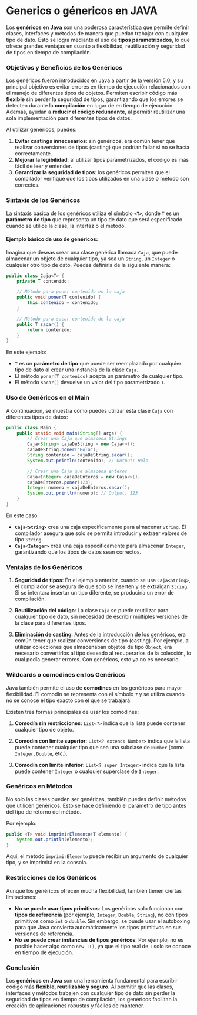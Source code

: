 # Generics o génericos en JAVA

Los **genéricos en Java** son una poderosa característica que permite definir clases, interfaces y métodos de manera que puedan trabajar con cualquier tipo de dato. Esto se logra mediante el uso de **tipos parametrizados**, lo que ofrece grandes ventajas en cuanto a flexibilidad, reutilización y seguridad de tipos en tiempo de compilación.

### Objetivos y Beneficios de los Genéricos
Los genéricos fueron introducidos en Java a partir de la versión 5.0, y su principal objetivo es evitar errores en tiempo de ejecución relacionados con el manejo de diferentes tipos de objetos. Permiten escribir código más **flexible** sin perder la seguridad de tipos, garantizando que los errores se detecten durante la **compilación** en lugar de en tiempo de ejecución. Además, ayudan a **reducir el código redundante**, al permitir reutilizar una sola implementación para diferentes tipos de datos.

Al utilizar genéricos, puedes:
1. **Evitar castings innecesarios**: sin genéricos, era común tener que realizar conversiones de tipos (casting) que podrían fallar si no se hacía correctamente.
2. **Mejorar la legibilidad**: al utilizar tipos parametrizados, el código es más fácil de leer y entender.
3. **Garantizar la seguridad de tipos**: los genéricos permiten que el compilador verifique que los tipos utilizados en una clase o método son correctos.

### Sintaxis de los Genéricos
La sintaxis básica de los genéricos utiliza el símbolo **`<T>`**, donde `T` es un **parámetro de tipo** que representa un tipo de dato que será especificado cuando se utilice la clase, la interfaz o el método.

#### Ejemplo básico de uso de genéricos:
Imagina que deseas crear una clase genérica llamada `Caja`, que puede almacenar un objeto de cualquier tipo, ya sea un `String`, un `Integer` o cualquier otro tipo de dato. Puedes definirla de la siguiente manera:

```java
public class Caja<T> {
    private T contenido;

    // Método para poner contenido en la caja
    public void poner(T contenido) {
        this.contenido = contenido;
    }

    // Método para sacar contenido de la caja
    public T sacar() {
        return contenido;
    }
}
```

En este ejemplo:
- `T` es un **parámetro de tipo** que puede ser reemplazado por cualquier tipo de dato al crear una instancia de la clase `Caja`.
- El método `poner(T contenido)` acepta un parámetro de cualquier tipo.
- El método `sacar()` devuelve un valor del tipo parametrizado `T`.

### Uso de Genéricos en el Main
A continuación, se muestra cómo puedes utilizar esta clase `Caja` con diferentes tipos de datos:

```java
public class Main {
    public static void main(String[] args) {
        // Crear una Caja que almacena Strings
        Caja<String> cajaDeString = new Caja<>();
        cajaDeString.poner("Hola");
        String contenido = cajaDeString.sacar();
        System.out.println(contenido); // Output: Hola

        // Crear una Caja que almacena enteros
        Caja<Integer> cajaDeEnteros = new Caja<>();
        cajaDeEnteros.poner(123);
        Integer numero = cajaDeEnteros.sacar();
        System.out.println(numero); // Output: 123
    }
}
```

En este caso:
- **`Caja<String>`** crea una caja específicamente para almacenar `String`. El compilador asegura que solo se permita introducir y extraer valores de tipo `String`.
- **`Caja<Integer>`** crea una caja específicamente para almacenar `Integer`, garantizando que los tipos de datos sean correctos.

### Ventajas de los Genéricos
1. **Seguridad de tipos**: En el ejemplo anterior, cuando se usa `Caja<String>`, el compilador se asegura de que solo se inserten y se extraigan `String`. Si se intentara insertar un tipo diferente, se produciría un error de compilación.
   
2. **Reutilización del código**: La clase `Caja` se puede reutilizar para cualquier tipo de dato, sin necesidad de escribir múltiples versiones de la clase para diferentes tipos.

3. **Eliminación de casting**: Antes de la introducción de los genéricos, era común tener que realizar conversiones de tipo (casting). Por ejemplo, al utilizar colecciones que almacenaban objetos de tipo `Object`, era necesario convertirlos al tipo deseado al recuperarlos de la colección, lo cual podía generar errores. Con genéricos, esto ya no es necesario.

### Wildcards o comodines en los Genéricos
Java también permite el uso de **comodines** en los genéricos para mayor flexibilidad. El comodín se representa con el símbolo **`?`** y se utiliza cuando no se conoce el tipo exacto con el que se trabajará.

Existen tres formas principales de usar los comodines:
1. **Comodín sin restricciones**: `List<?>` indica que la lista puede contener cualquier tipo de objeto.
   
2. **Comodín con límite superior**: `List<? extends Number>` indica que la lista puede contener cualquier tipo que sea una subclase de `Number` (como `Integer`, `Double`, etc.).
   
3. **Comodín con límite inferior**: `List<? super Integer>` indica que la lista puede contener `Integer` o cualquier superclase de `Integer`.

### Genéricos en Métodos
No solo las clases pueden ser genéricas, también puedes definir métodos que utilicen genéricos. Esto se hace definiendo el parámetro de tipo antes del tipo de retorno del método.

Por ejemplo:
```java
public <T> void imprimirElemento(T elemento) {
    System.out.println(elemento);
}
```
Aquí, el método `imprimirElemento` puede recibir un argumento de cualquier tipo, y se imprimirá en la consola.

### Restricciones de los Genéricos
Aunque los genéricos ofrecen mucha flexibilidad, también tienen ciertas limitaciones:
- **No se puede usar tipos primitivos**: Los genéricos solo funcionan con **tipos de referencia** (por ejemplo, `Integer`, `Double`, `String`), no con tipos primitivos como `int` o `double`. Sin embargo, se puede usar el autoboxing para que Java convierta automáticamente los tipos primitivos en sus versiones de referencia.
- **No se puede crear instancias de tipos genéricos**: Por ejemplo, no es posible hacer algo como `new T()`, ya que el tipo real de `T` solo se conoce en tiempo de ejecución.
  
### Conclusión
Los **genéricos en Java** son una herramienta fundamental para escribir código más **flexible, reutilizable y seguro**. Al permitir que las clases, interfaces y métodos trabajen con cualquier tipo de dato sin perder la seguridad de tipos en tiempo de compilación, los genéricos facilitan la creación de aplicaciones robustas y fáciles de mantener.